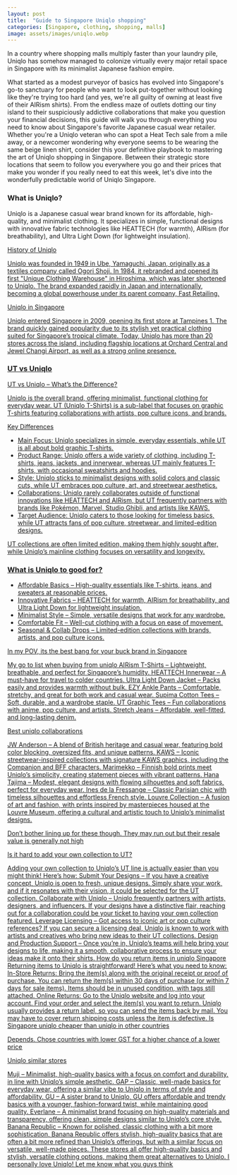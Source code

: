 ```yaml
---
layout: post
title:  "Guide to Singapore Uniqlo shopping"
categories: [Singapore, clothing, shopping, malls]
image: assets/images/uniqlo.webp
---
```


In a country where shopping malls multiply faster than your laundry pile, Uniqlo has somehow managed to colonize virtually every major retail space in Singapore with its minimalist Japanese fashion empire.

What started as a modest purveyor of basics has evolved into Singapore's go-to sanctuary for people who want to look put-together without looking like they're trying too hard (and yes, we're all guilty of owning at least five of their AIRism shirts). From the endless maze of outlets dotting our tiny island to their suspiciously addictive collaborations that make you question your financial decisions, this guide will walk you through everything you need to know about Singapore's favorite Japanese casual wear retailer. Whether you're a Uniqlo veteran who can spot a Heat Tech sale from a mile away, or a newcomer wondering why everyone seems to be wearing the same beige linen shirt, consider this your definitive playbook to mastering the art of Uniqlo shopping in Singapore. Between their strategic store locations that seem to follow you everywhere you go and their prices that make you wonder if you really need to eat this week, let's dive into the wonderfully predictable world of Uniqlo Singapore.

### What is Uniqlo?

Uniqlo is a Japanese casual wear brand known for its affordable, high-quality, and minimalist clothing. It specializes in simple, functional designs with innovative fabric technologies like HEATTECH (for warmth), AIRism (for breathability), and Ultra Light Down (for lightweight insulation).

<u>History of Uniqlo<u>

Uniqlo was founded in 1949 in Ube, Yamaguchi, Japan, originally as a textiles company called Ogori Shoji. In 1984, it rebranded and opened its first "Unique Clothing Warehouse" in Hiroshima, which was later shortened to Uniqlo. The brand expanded rapidly in Japan and internationally, becoming a global powerhouse under its parent company, Fast Retailing.

<u>Uniqlo in Singapore<u>

Uniqlo entered Singapore in 2009, opening its first store at Tampines 1. The brand quickly gained popularity due to its stylish yet practical clothing suited for Singapore’s tropical climate. Today, Uniqlo has more than 20 stores across the island, including flagship locations at Orchard Central and Jewel Changi Airport, as well as a strong online presence.

### UT vs Uniqlo

<u>UT vs Uniqlo – What’s the Difference?<u>

Uniqlo is the overall brand, offering minimalist, functional clothing for everyday wear. UT (Uniqlo T-Shirts) is a sub-label that focuses on graphic T-shirts featuring collaborations with artists, pop culture icons, and brands.

Key Differences

+ Main Focus: Uniqlo specializes in simple, everyday essentials, while UT is all about bold graphic T-shirts.
+ Product Range: Uniqlo offers a wide variety of clothing, including T-shirts, jeans, jackets, and innerwear, whereas UT mainly features T-shirts, with occasional sweatshirts and hoodies.
+ Style: Uniqlo sticks to minimalist designs with solid colors and classic cuts, while UT embraces pop culture, art, and streetwear aesthetics.
+ Collaborations: Uniqlo rarely collaborates outside of functional innovations like HEATTECH and AIRism, but UT frequently partners with brands like Pokémon, Marvel, Studio Ghibli, and artists like KAWS.
+ Target Audience: Uniqlo caters to those looking for timeless basics, while UT attracts fans of pop culture, streetwear, and limited-edition designs.

UT collections are often limited edition, making them highly sought after, while Uniqlo’s mainline clothing focuses on versatility and longevity.

### What is Uniqlo to good for?

+ Affordable Basics – High-quality essentials like T-shirts, jeans, and sweaters at reasonable prices.
+ Innovative Fabrics – HEATTECH for warmth, AIRism for breathability, and Ultra Light Down for lightweight insulation.
+ Minimalist Style – Simple, versatile designs that work for any wardrobe.
+ Comfortable Fit – Well-cut clothing with a focus on ease of movement.
+ Seasonal & Collab Drops – Limited-edition collections with brands, artists, and pop culture icons.

In my POV, its the best bang for your buck brand in Singapore

My go to list when buying from uniqlo
AIRism T-Shirts – Lightweight, breathable, and perfect for Singapore’s humidity.
HEATTECH Innerwear – A must-have for travel to colder countries.
Ultra Light Down Jacket – Packs easily and provides warmth without bulk.
EZY Ankle Pants – Comfortable, stretchy, and great for both work and casual wear.
Supima Cotton Tees – Soft, durable, and a wardrobe staple.
UT Graphic Tees – Fun collaborations with anime, pop culture, and artists.
Stretch Jeans – Affordable, well-fitted, and long-lasting denim.

Best uniqlo collaborations

JW Anderson – A blend of British heritage and casual wear, featuring bold color blocking, oversized fits, and unique patterns.
KAWS – Iconic streetwear-inspired collections with signature KAWS graphics, including the Companion and BFF characters.
Marimekko – Finnish bold prints meet Uniqlo’s simplicity, creating statement pieces with vibrant patterns.
Hana Tajima – Modest, elegant designs with flowing silhouettes and soft fabrics, perfect for everyday wear.
Ines de la Fressange – Classic Parisian chic with timeless silhouettes and effortless French style.
Louvre Collection – A fusion of art and fashion, with prints inspired by masterpieces housed at the Louvre Museum, offering a cultural and artistic touch to Uniqlo’s minimalist designs.

Don’t bother lining up for these though. They may run out but their resale value is generally not high

Is it hard to add your own collection to UT?

Adding your own collection to Uniqlo’s UT line is actually easier than you might think! Here’s how:
Submit Your Designs – If you have a creative concept, Uniqlo is open to fresh, unique designs. Simply share your work, and if it resonates with their vision, it could be selected for the UT collection.
Collaborate with Uniqlo – Uniqlo frequently partners with artists, designers, and influencers. If your designs have a distinctive flair, reaching out for a collaboration could be your ticket to having your own collection featured.
Leverage Licensing – Got access to iconic art or pop culture references? If you can secure a licensing deal, Uniqlo is known to work with artists and creatives who bring new ideas to their UT collections.
Design and Production Support – Once you’re in, Uniqlo’s teams will help bring your designs to life, making it a smooth, collaborative process to ensure your ideas make it onto their shirts.
How do you return items in uniqlo Singapore
Returning items to Uniqlo is straightforward! Here’s what you need to know:
In-Store Returns:
Bring the item(s) along with the original receipt or proof of purchase.
You can return the item(s) within 30 days of purchase (or within 7 days for sale items).
Items should be in unused condition, with tags still attached.
Online Returns:
Go to the Uniqlo website and log into your account.
Find your order and select the item(s) you want to return.
Uniqlo usually provides a return label, so you can send the items back by mail.
You may have to cover return shipping costs unless the item is defective.
Is Singapore uniqlo cheaper than uniqlo in other countries

Depends. Chose countries with lower GST for a higher chance of a lower price

Uniqlo similar stores

Muji – Minimalist, high-quality basics with a focus on comfort and durability, in line with Uniqlo’s simple aesthetic.
GAP – Classic, well-made basics for everyday wear, offering a similar vibe to Uniqlo in terms of style and affordability.
GU – A sister brand to Uniqlo, GU offers affordable and trendy basics with a younger, fashion-forward twist, while maintaining good quality.
Everlane – A minimalist brand focusing on high-quality materials and transparency, offering clean, simple designs similar to Uniqlo’s core style.
Banana Republic – Known for polished, classic clothing with a bit more sophistication, Banana Republic offers stylish, high-quality basics that are often a bit more refined than Uniqlo’s offerings, but with a similar focus on versatile, well-made pieces.
These stores all offer high-quality basics and stylish, versatile clothing options, making them great alternatives to Uniqlo.
I personally love Uniqlo! Let me know what you guys think

